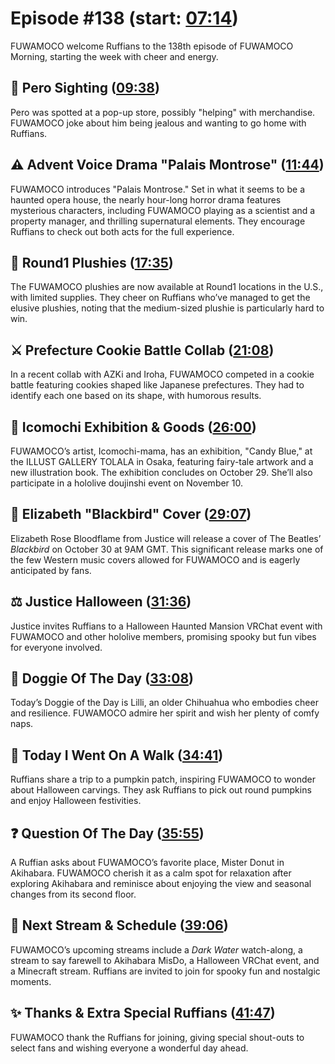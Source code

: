 # Episode #138 (start: [07:14](https://youtu.be/Fp8TD1E0vsA?t=07m14s))

FUWAMOCO welcome Ruffians to the 138th episode of FUWAMOCO Morning, starting the week with cheer and energy.

## 👀 Pero Sighting ([09:38](https://youtu.be/Fp8TD1E0vsA?t=09m38s))

Pero was spotted at a pop-up store, possibly "helping" with merchandise. FUWAMOCO joke about him being jealous and wanting to go home with Ruffians.

## ⚠️ Advent Voice Drama "Palais Montrose" ([11:44](https://youtu.be/Fp8TD1E0vsA?t=11m44s))

FUWAMOCO introduces "Palais Montrose." Set in what it seems to be a haunted opera house, the nearly hour-long horror drama features mysterious characters, including FUWAMOCO playing as a scientist and a property manager, and thrilling supernatural elements. They encourage Ruffians to check out both acts for the full experience.

## 🎳 Round1 Plushies ([17:35](https://youtu.be/Fp8TD1E0vsA?t=17m35s))

The FUWAMOCO plushies are now available at Round1 locations in the U.S., with limited supplies. They cheer on Ruffians who’ve managed to get the elusive plushies, noting that the medium-sized plushie is particularly hard to win.

## ⚔️ Prefecture Cookie Battle Collab ([21:08](https://youtu.be/Fp8TD1E0vsA?t=21m08s))

In a recent collab with AZKi and Iroha, FUWAMOCO competed in a cookie battle featuring cookies shaped like Japanese prefectures. They had to identify each one based on its shape, with humorous results.

## 🍡 Icomochi Exhibition & Goods ([26:00](https://youtu.be/Fp8TD1E0vsA?t=26m00s))

FUWAMOCO’s artist, Icomochi-mama, has an exhibition, "Candy Blue," at the ILLUST GALLERY TOLALA in Osaka, featuring fairy-tale artwork and a new illustration book. The exhibition concludes on October 29. She’ll also participate in a hololive doujinshi event on November 10.

## 💄 Elizabeth "Blackbird" Cover ([29:07](https://youtu.be/Fp8TD1E0vsA?t=29m07s))

Elizabeth Rose Bloodflame from Justice will release a cover of The Beatles’ *Blackbird* on October 30 at 9AM GMT. This significant release marks one of the few Western music covers allowed for FUWAMOCO and is eagerly anticipated by fans.

## ⚖️ Justice Halloween ([31:36](https://youtu.be/Fp8TD1E0vsA?t=31m36s))

Justice invites Ruffians to a Halloween Haunted Mansion VRChat event with FUWAMOCO and other hololive members, promising spooky but fun vibes for everyone involved.

## 🐶 Doggie Of The Day ([33:08](https://youtu.be/Fp8TD1E0vsA?t=33m08s))

Today’s Doggie of the Day is Lilli, an older Chihuahua who embodies cheer and resilience. FUWAMOCO admire her spirit and wish her plenty of comfy naps.

## 🚶 Today I Went On A Walk ([34:41](https://youtu.be/Fp8TD1E0vsA?t=34m41s))

Ruffians share a trip to a pumpkin patch, inspiring FUWAMOCO to wonder about Halloween carvings. They ask Ruffians to pick out round pumpkins and enjoy Halloween festivities.

## ❓ Question Of The Day ([35:55](https://youtu.be/Fp8TD1E0vsA?t=35m55s))

A Ruffian asks about FUWAMOCO’s favorite place, Mister Donut in Akihabara. FUWAMOCO cherish it as a calm spot for relaxation after exploring Akihabara and reminisce about enjoying the view and seasonal changes from its second floor.

## 📅 Next Stream & Schedule ([39:06](https://youtu.be/Fp8TD1E0vsA?t=39m06s))

FUWAMOCO’s upcoming streams include a *Dark Water* watch-along, a stream to say farewell to Akihabara MisDo, a Halloween VRChat event, and a Minecraft stream. Ruffians are invited to join for spooky fun and nostalgic moments.

## ✨ Thanks & Extra Special Ruffians ([41:47](https://youtu.be/Fp8TD1E0vsA?t=41m47s))

FUWAMOCO thank the Ruffians for joining, giving special shout-outs to select fans and wishing everyone a wonderful day ahead.
